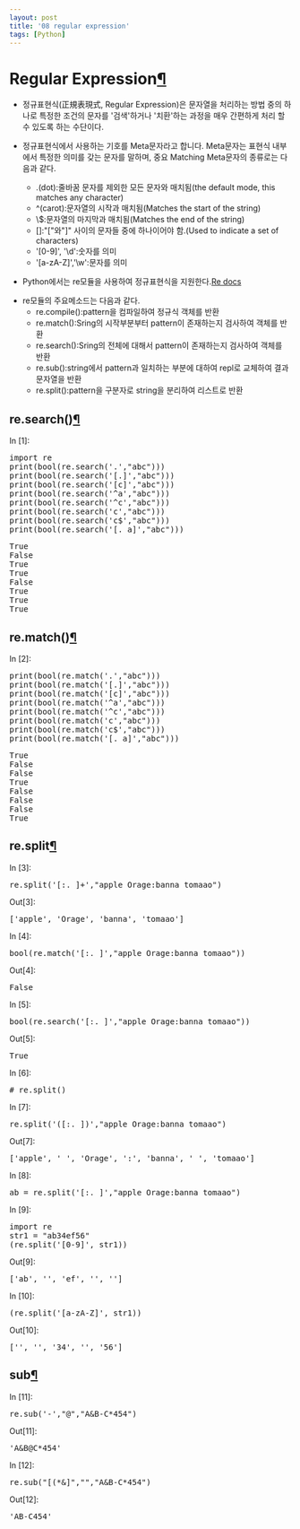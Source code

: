 ```yaml
---
layout: post
title: '08 regular expression'
tags: [Python]
---
```



<div class="cell border-box-sizing text_cell rendered">
<div class="prompt input_prompt">
</div>
<div class="inner_cell">
<div class="text_cell_render border-box-sizing rendered_html">
<h1 id="Regular-Expression">Regular Expression<a class="anchor-link" href="#Regular-Expression">&#182;</a></h1><ul>
<li>정규표현식(正規表現式, Regular Expression)은 문자열을 처리하는 방법 중의 하나로 특정한 조건의 문자를 '검색'하거나 '치환'하는 과정을 매우 간편하게 처리 할 수 있도록 하는 수단이다.</li>
<li><p>정규표현식에서 사용하는 기호를 Meta문자라고 합니다. Meta문자는 표현식 내부에서 특정한 의미를 갖는 문자를 말하며, 중요 Matching Meta문자의 종류로는 다음과 같다.</p>
<ul>
<li>.(dot):줄바꿈 문자를 제외한 모든 문자와 매치됨(the default mode, this matches any character)</li>
<li>^(carot):문자열의 시작과 매치됨(Matches the start of the string)</li>
<li>\$:문자열의 마지막과 매치됨(Matches the end of the string)</li>
<li>[]:"["와"]" 사이의 문자들 중에 하나이어야 함.(Used to indicate a set of characters) </li>
<li>'[0-9]', '\d':숫자를 의미</li>
<li>'[a-zA-Z]','\w':문자를 의미</li>
</ul>
</li>
<li><p>Python에서는 re모듈을 사용하여 정규표현식을 지원한다.<a href="https://docs.python.org/3/library/re.html">Re docs</a></p>
</li>
<li>re모듈의 주요메소드는 다음과 같다.<ul>
<li>re.compile():pattern을 컴파일하여 정규식 객체를 반환</li>
<li>re.match():Sring의 시작부분부터 pattern이 존재하는지 검사하여 객체를 반환</li>
<li>re.search():Sring의 전체에 대해서 pattern이 존재하는지 검사하여 객체를 반환</li>
<li>re.sub():string에서 pattern과 일치하는 부분에 대하여 repl로 교체하여 결과 문자열을 반환</li>
<li>re.split():pattern을 구분자로 string을 분리하여 리스트로 반환</li>
</ul>
</li>
</ul>

</div>
</div>
</div>
<div class="cell border-box-sizing text_cell rendered">
<div class="prompt input_prompt">
</div>
<div class="inner_cell">
<div class="text_cell_render border-box-sizing rendered_html">
<h2 id="re.search()">re.search()<a class="anchor-link" href="#re.search()">&#182;</a></h2>
</div>
</div>
</div>
<div class="cell border-box-sizing code_cell rendered">
<div class="input">
<div class="prompt input_prompt">In&nbsp;[1]:</div>
<div class="inner_cell">
    <div class="input_area">
<div class=" highlight hl-ipython3"><pre><span></span><span class="kn">import</span> <span class="nn">re</span>
<span class="nb">print</span><span class="p">(</span><span class="nb">bool</span><span class="p">(</span><span class="n">re</span><span class="o">.</span><span class="n">search</span><span class="p">(</span><span class="s1">&#39;.&#39;</span><span class="p">,</span><span class="s2">&quot;abc&quot;</span><span class="p">)))</span>
<span class="nb">print</span><span class="p">(</span><span class="nb">bool</span><span class="p">(</span><span class="n">re</span><span class="o">.</span><span class="n">search</span><span class="p">(</span><span class="s1">&#39;[.]&#39;</span><span class="p">,</span><span class="s2">&quot;abc&quot;</span><span class="p">)))</span>
<span class="nb">print</span><span class="p">(</span><span class="nb">bool</span><span class="p">(</span><span class="n">re</span><span class="o">.</span><span class="n">search</span><span class="p">(</span><span class="s1">&#39;[c]&#39;</span><span class="p">,</span><span class="s2">&quot;abc&quot;</span><span class="p">)))</span>
<span class="nb">print</span><span class="p">(</span><span class="nb">bool</span><span class="p">(</span><span class="n">re</span><span class="o">.</span><span class="n">search</span><span class="p">(</span><span class="s1">&#39;^a&#39;</span><span class="p">,</span><span class="s2">&quot;abc&quot;</span><span class="p">)))</span>
<span class="nb">print</span><span class="p">(</span><span class="nb">bool</span><span class="p">(</span><span class="n">re</span><span class="o">.</span><span class="n">search</span><span class="p">(</span><span class="s1">&#39;^c&#39;</span><span class="p">,</span><span class="s2">&quot;abc&quot;</span><span class="p">)))</span>
<span class="nb">print</span><span class="p">(</span><span class="nb">bool</span><span class="p">(</span><span class="n">re</span><span class="o">.</span><span class="n">search</span><span class="p">(</span><span class="s1">&#39;c&#39;</span><span class="p">,</span><span class="s2">&quot;abc&quot;</span><span class="p">)))</span>
<span class="nb">print</span><span class="p">(</span><span class="nb">bool</span><span class="p">(</span><span class="n">re</span><span class="o">.</span><span class="n">search</span><span class="p">(</span><span class="s1">&#39;c$&#39;</span><span class="p">,</span><span class="s2">&quot;abc&quot;</span><span class="p">)))</span>
<span class="nb">print</span><span class="p">(</span><span class="nb">bool</span><span class="p">(</span><span class="n">re</span><span class="o">.</span><span class="n">search</span><span class="p">(</span><span class="s1">&#39;[. a]&#39;</span><span class="p">,</span><span class="s2">&quot;abc&quot;</span><span class="p">)))</span>
</pre></div>

</div>
</div>
</div>

<div class="output_wrapper">
<div class="output">


<div class="output_area">
<div class="prompt"></div>

<div class="output_subarea output_stream output_stdout output_text">
<pre>True
False
True
True
False
True
True
True
</pre>
</div>
</div>

</div>
</div>

</div>
<div class="cell border-box-sizing text_cell rendered">
<div class="prompt input_prompt">
</div>
<div class="inner_cell">
<div class="text_cell_render border-box-sizing rendered_html">
<h2 id="re.match()">re.match()<a class="anchor-link" href="#re.match()">&#182;</a></h2>
</div>
</div>
</div>
<div class="cell border-box-sizing code_cell rendered">
<div class="input">
<div class="prompt input_prompt">In&nbsp;[2]:</div>
<div class="inner_cell">
    <div class="input_area">
<div class=" highlight hl-ipython3"><pre><span></span><span class="nb">print</span><span class="p">(</span><span class="nb">bool</span><span class="p">(</span><span class="n">re</span><span class="o">.</span><span class="n">match</span><span class="p">(</span><span class="s1">&#39;.&#39;</span><span class="p">,</span><span class="s2">&quot;abc&quot;</span><span class="p">)))</span>
<span class="nb">print</span><span class="p">(</span><span class="nb">bool</span><span class="p">(</span><span class="n">re</span><span class="o">.</span><span class="n">match</span><span class="p">(</span><span class="s1">&#39;[.]&#39;</span><span class="p">,</span><span class="s2">&quot;abc&quot;</span><span class="p">)))</span>
<span class="nb">print</span><span class="p">(</span><span class="nb">bool</span><span class="p">(</span><span class="n">re</span><span class="o">.</span><span class="n">match</span><span class="p">(</span><span class="s1">&#39;[c]&#39;</span><span class="p">,</span><span class="s2">&quot;abc&quot;</span><span class="p">)))</span>
<span class="nb">print</span><span class="p">(</span><span class="nb">bool</span><span class="p">(</span><span class="n">re</span><span class="o">.</span><span class="n">match</span><span class="p">(</span><span class="s1">&#39;^a&#39;</span><span class="p">,</span><span class="s2">&quot;abc&quot;</span><span class="p">)))</span>
<span class="nb">print</span><span class="p">(</span><span class="nb">bool</span><span class="p">(</span><span class="n">re</span><span class="o">.</span><span class="n">match</span><span class="p">(</span><span class="s1">&#39;^c&#39;</span><span class="p">,</span><span class="s2">&quot;abc&quot;</span><span class="p">)))</span>
<span class="nb">print</span><span class="p">(</span><span class="nb">bool</span><span class="p">(</span><span class="n">re</span><span class="o">.</span><span class="n">match</span><span class="p">(</span><span class="s1">&#39;c&#39;</span><span class="p">,</span><span class="s2">&quot;abc&quot;</span><span class="p">)))</span>
<span class="nb">print</span><span class="p">(</span><span class="nb">bool</span><span class="p">(</span><span class="n">re</span><span class="o">.</span><span class="n">match</span><span class="p">(</span><span class="s1">&#39;c$&#39;</span><span class="p">,</span><span class="s2">&quot;abc&quot;</span><span class="p">)))</span>
<span class="nb">print</span><span class="p">(</span><span class="nb">bool</span><span class="p">(</span><span class="n">re</span><span class="o">.</span><span class="n">match</span><span class="p">(</span><span class="s1">&#39;[. a]&#39;</span><span class="p">,</span><span class="s2">&quot;abc&quot;</span><span class="p">)))</span>
</pre></div>

</div>
</div>
</div>

<div class="output_wrapper">
<div class="output">


<div class="output_area">
<div class="prompt"></div>

<div class="output_subarea output_stream output_stdout output_text">
<pre>True
False
False
True
False
False
False
True
</pre>
</div>
</div>

</div>
</div>

</div>
<div class="cell border-box-sizing text_cell rendered">
<div class="prompt input_prompt">
</div>
<div class="inner_cell">
<div class="text_cell_render border-box-sizing rendered_html">
<h2 id="re.split">re.split<a class="anchor-link" href="#re.split">&#182;</a></h2>
</div>
</div>
</div>
<div class="cell border-box-sizing code_cell rendered">
<div class="input">
<div class="prompt input_prompt">In&nbsp;[3]:</div>
<div class="inner_cell">
    <div class="input_area">
<div class=" highlight hl-ipython3"><pre><span></span><span class="n">re</span><span class="o">.</span><span class="n">split</span><span class="p">(</span><span class="s1">&#39;[:. ]+&#39;</span><span class="p">,</span><span class="s2">&quot;apple Orage:banna tomaao&quot;</span><span class="p">)</span>
</pre></div>

</div>
</div>
</div>

<div class="output_wrapper">
<div class="output">


<div class="output_area">
<div class="prompt output_prompt">Out[3]:</div>



<div class="output_text output_subarea output_execute_result">
<pre>[&#39;apple&#39;, &#39;Orage&#39;, &#39;banna&#39;, &#39;tomaao&#39;]</pre>
</div>

</div>

</div>
</div>

</div>
<div class="cell border-box-sizing code_cell rendered">
<div class="input">
<div class="prompt input_prompt">In&nbsp;[4]:</div>
<div class="inner_cell">
    <div class="input_area">
<div class=" highlight hl-ipython3"><pre><span></span><span class="nb">bool</span><span class="p">(</span><span class="n">re</span><span class="o">.</span><span class="n">match</span><span class="p">(</span><span class="s1">&#39;[:. ]&#39;</span><span class="p">,</span><span class="s2">&quot;apple Orage:banna tomaao&quot;</span><span class="p">))</span>
</pre></div>

</div>
</div>
</div>

<div class="output_wrapper">
<div class="output">


<div class="output_area">
<div class="prompt output_prompt">Out[4]:</div>



<div class="output_text output_subarea output_execute_result">
<pre>False</pre>
</div>

</div>

</div>
</div>

</div>
<div class="cell border-box-sizing code_cell rendered">
<div class="input">
<div class="prompt input_prompt">In&nbsp;[5]:</div>
<div class="inner_cell">
    <div class="input_area">
<div class=" highlight hl-ipython3"><pre><span></span><span class="nb">bool</span><span class="p">(</span><span class="n">re</span><span class="o">.</span><span class="n">search</span><span class="p">(</span><span class="s1">&#39;[:. ]&#39;</span><span class="p">,</span><span class="s2">&quot;apple Orage:banna tomaao&quot;</span><span class="p">))</span>
</pre></div>

</div>
</div>
</div>

<div class="output_wrapper">
<div class="output">


<div class="output_area">
<div class="prompt output_prompt">Out[5]:</div>



<div class="output_text output_subarea output_execute_result">
<pre>True</pre>
</div>

</div>

</div>
</div>

</div>
<div class="cell border-box-sizing code_cell rendered">
<div class="input">
<div class="prompt input_prompt">In&nbsp;[6]:</div>
<div class="inner_cell">
    <div class="input_area">
<div class=" highlight hl-ipython3"><pre><span></span><span class="c1"># re.split()</span>
</pre></div>

</div>
</div>
</div>

</div>
<div class="cell border-box-sizing code_cell rendered">
<div class="input">
<div class="prompt input_prompt">In&nbsp;[7]:</div>
<div class="inner_cell">
    <div class="input_area">
<div class=" highlight hl-ipython3"><pre><span></span><span class="n">re</span><span class="o">.</span><span class="n">split</span><span class="p">(</span><span class="s1">&#39;([:. ])&#39;</span><span class="p">,</span><span class="s2">&quot;apple Orage:banna tomaao&quot;</span><span class="p">)</span>
</pre></div>

</div>
</div>
</div>

<div class="output_wrapper">
<div class="output">


<div class="output_area">
<div class="prompt output_prompt">Out[7]:</div>



<div class="output_text output_subarea output_execute_result">
<pre>[&#39;apple&#39;, &#39; &#39;, &#39;Orage&#39;, &#39;:&#39;, &#39;banna&#39;, &#39; &#39;, &#39;tomaao&#39;]</pre>
</div>

</div>

</div>
</div>

</div>
<div class="cell border-box-sizing code_cell rendered">
<div class="input">
<div class="prompt input_prompt">In&nbsp;[8]:</div>
<div class="inner_cell">
    <div class="input_area">
<div class=" highlight hl-ipython3"><pre><span></span><span class="n">ab</span> <span class="o">=</span> <span class="n">re</span><span class="o">.</span><span class="n">split</span><span class="p">(</span><span class="s1">&#39;[:. ]&#39;</span><span class="p">,</span><span class="s2">&quot;apple Orage:banna tomaao&quot;</span><span class="p">)</span>
</pre></div>

</div>
</div>
</div>

</div>
<div class="cell border-box-sizing code_cell rendered">
<div class="input">
<div class="prompt input_prompt">In&nbsp;[9]:</div>
<div class="inner_cell">
    <div class="input_area">
<div class=" highlight hl-ipython3"><pre><span></span><span class="kn">import</span> <span class="nn">re</span>
<span class="n">str1</span> <span class="o">=</span> <span class="s2">&quot;ab34ef56&quot;</span>
<span class="p">(</span><span class="n">re</span><span class="o">.</span><span class="n">split</span><span class="p">(</span><span class="s1">&#39;[0-9]&#39;</span><span class="p">,</span> <span class="n">str1</span><span class="p">))</span>
</pre></div>

</div>
</div>
</div>

<div class="output_wrapper">
<div class="output">


<div class="output_area">
<div class="prompt output_prompt">Out[9]:</div>



<div class="output_text output_subarea output_execute_result">
<pre>[&#39;ab&#39;, &#39;&#39;, &#39;ef&#39;, &#39;&#39;, &#39;&#39;]</pre>
</div>

</div>

</div>
</div>

</div>
<div class="cell border-box-sizing code_cell rendered">
<div class="input">
<div class="prompt input_prompt">In&nbsp;[10]:</div>
<div class="inner_cell">
    <div class="input_area">
<div class=" highlight hl-ipython3"><pre><span></span><span class="p">(</span><span class="n">re</span><span class="o">.</span><span class="n">split</span><span class="p">(</span><span class="s1">&#39;[a-zA-Z]&#39;</span><span class="p">,</span> <span class="n">str1</span><span class="p">))</span>
</pre></div>

</div>
</div>
</div>

<div class="output_wrapper">
<div class="output">


<div class="output_area">
<div class="prompt output_prompt">Out[10]:</div>



<div class="output_text output_subarea output_execute_result">
<pre>[&#39;&#39;, &#39;&#39;, &#39;34&#39;, &#39;&#39;, &#39;56&#39;]</pre>
</div>

</div>

</div>
</div>

</div>
<div class="cell border-box-sizing text_cell rendered">
<div class="prompt input_prompt">
</div>
<div class="inner_cell">
<div class="text_cell_render border-box-sizing rendered_html">
<h2 id="sub">sub<a class="anchor-link" href="#sub">&#182;</a></h2>
</div>
</div>
</div>
<div class="cell border-box-sizing code_cell rendered">
<div class="input">
<div class="prompt input_prompt">In&nbsp;[11]:</div>
<div class="inner_cell">
    <div class="input_area">
<div class=" highlight hl-ipython3"><pre><span></span><span class="n">re</span><span class="o">.</span><span class="n">sub</span><span class="p">(</span><span class="s1">&#39;-&#39;</span><span class="p">,</span><span class="s2">&quot;@&quot;</span><span class="p">,</span><span class="s2">&quot;A&amp;B-C*454&quot;</span><span class="p">)</span>
</pre></div>

</div>
</div>
</div>

<div class="output_wrapper">
<div class="output">


<div class="output_area">
<div class="prompt output_prompt">Out[11]:</div>



<div class="output_text output_subarea output_execute_result">
<pre>&#39;A&amp;B@C*454&#39;</pre>
</div>

</div>

</div>
</div>

</div>
<div class="cell border-box-sizing code_cell rendered">
<div class="input">
<div class="prompt input_prompt">In&nbsp;[12]:</div>
<div class="inner_cell">
    <div class="input_area">
<div class=" highlight hl-ipython3"><pre><span></span><span class="n">re</span><span class="o">.</span><span class="n">sub</span><span class="p">(</span><span class="s2">&quot;[(*&amp;]&quot;</span><span class="p">,</span><span class="s2">&quot;&quot;</span><span class="p">,</span><span class="s2">&quot;A&amp;B-C*454&quot;</span><span class="p">)</span>
</pre></div>

</div>
</div>
</div>

<div class="output_wrapper">
<div class="output">


<div class="output_area">
<div class="prompt output_prompt">Out[12]:</div>



<div class="output_text output_subarea output_execute_result">
<pre>&#39;AB-C454&#39;</pre>
</div>

</div>

</div>
</div>

</div>
 

